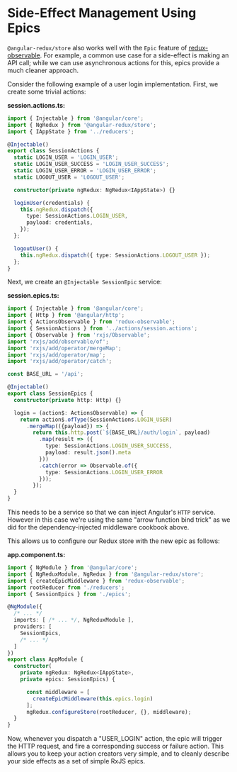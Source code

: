 # Side-Effect Management Using Epics

`@angular-redux/store` also works well with the `Epic` feature of
[redux-observable](https://github.com/redux-observable). For
example, a common use case for a side-effect is making an API call; while
we can use asynchronous actions for this, epics provide a much cleaner
approach.

Consider the following example of a user login implementation. First, we
create some trivial actions:

**session.actions.ts:**

```typescript
import { Injectable } from '@angular/core';
import { NgRedux } from '@angular-redux/store';
import { IAppState } from '../reducers';

@Injectable()
export class SessionActions {
  static LOGIN_USER = 'LOGIN_USER';
  static LOGIN_USER_SUCCESS = 'LOGIN_USER_SUCCESS';
  static LOGIN_USER_ERROR = 'LOGIN_USER_ERROR';
  static LOGOUT_USER = 'LOGOUT_USER';

  constructor(private ngRedux: NgRedux<IAppState>) {}

  loginUser(credentials) {
    this.ngRedux.dispatch({
      type: SessionActions.LOGIN_USER,
      payload: credentials,
    });
  };

  logoutUser() {
    this.ngRedux.dispatch({ type: SessionActions.LOGOUT_USER });
  };
}
```

Next, we create an `@Injectable SessionEpic` service:

**session.epics.ts:**

```typescript
import { Injectable } from '@angular/core';
import { Http } from '@angular/http';
import { ActionsObservable } from 'redux-observable';
import { SessionActions } from '../actions/session.actions';
import { Observable } from 'rxjs/Observable';
import 'rxjs/add/observable/of';
import 'rxjs/add/operator/mergeMap';
import 'rxjs/add/operator/map';
import 'rxjs/add/operator/catch';

const BASE_URL = '/api';

@Injectable()
export class SessionEpics {
  constructor(private http: Http) {}

  login = (action$: ActionsObservable) => {
    return action$.ofType(SessionActions.LOGIN_USER)
      .mergeMap(({payload}) => {
        return this.http.post(`${BASE_URL}/auth/login`, payload)
          .map(result => ({
            type: SessionActions.LOGIN_USER_SUCCESS,
            payload: result.json().meta
          }))
          .catch(error => Observable.of({
            type: SessionActions.LOGIN_USER_ERROR
          }));
        });
  }
}
```

This needs to be a service so that we can inject Angular's `HTTP` service.
However in this case we're using the same "arrow function bind trick" as we
did for the dependency-injected middleware cookbook above.

This allows us to configure our Redux store with the new epic as follows:

**app.component.ts:**

```typescript
import { NgModule } from '@angular/core';
import { NgReduxModule, NgRedux } from '@angular-redux/store';
import { createEpicMiddleware } from 'redux-observable';
import rootReducer from './reducers';
import { SessionEpics } from './epics';

@NgModule({
  /* ... */
  imports: [ /* ... */, NgReduxModule ],
  providers: [
    SessionEpics,
    /* ... */
  ]
})
export class AppModule {
  constructor(
    private ngRedux: NgRedux<IAppState>,
    private epics: SessionEpics) {

      const middleware = [
        createEpicMiddleware(this.epics.login)
      ];
      ngRedux.configureStore(rootReducer, {}, middleware);
  }
}
```

Now, whenever you dispatch a "USER_LOGIN" action, the epic will trigger the
HTTP request, and fire a corresponding success or failure action. This allows
you to keep your action creators very simple, and to cleanly describe your
side effects as a set of simple RxJS epics.
